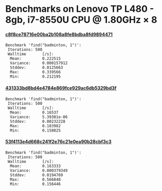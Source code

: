 # Benchmarks on Lenovo TP L480 - 8gb, i7-8550U CPU @ 1.80GHz × 8 

#### [c8f8ce78716e00ba2b108a8fe8bdba8fd9894471](https://github.com/lfreist/bachelorprojekt/commit/c8f8ce78716e00ba2b108a8fe8bdba8fd9894471)

```
Benchmark 'find("badminton, 1")':
 Iterations: 500
 Walltime       [/s]:
  Mean:         0.222515
  Variance:     0.000157912
  Stddev:       0.0125663
  Max:          0.339566
  Min:          0.212195
```

#### [431333bd8bd4e4784e869fce929ac6db5329bd3f](https://github.com/lfreist/bachelorprojekt/commit/431333bd8bd4e4784e869fce929ac6db5329bd3f)

```
Benchmark 'find("badminton, 1")':
 Iterations: 500
 Walltime       [/s]:
  Mean:         0.16537
  Variance:     5.39301e-06
  Stddev:       0.00232228
  Max:          0.183982
  Min:          0.158825
```

#### [53f4113e4d668c241f2e76c21e0ea90b28cbf3c3](https://github.com/lfreist/bachelorprojekt/commit/53f4113e4d668c241f2e76c21e0ea90b28cbf3c3)

```
Benchmark 'find("badminton, 1")':
 Iterations: 500
 Walltime       [/s]:
  Mean:         0.163333
  Variance:     0.000379349
  Stddev:       0.0194769
  Max:          0.566848
  Min:          0.156446
```